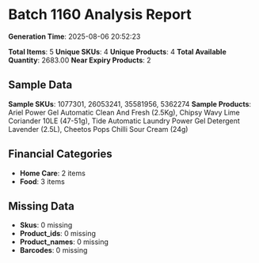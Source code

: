 # Batch 1160 Analysis Report

**Generation Time**: 2025-08-06 20:52:23

**Total Items**: 5
**Unique SKUs**: 4
**Unique Products**: 4
**Total Available Quantity**: 2683.00
**Near Expiry Products**: 2

## Sample Data
**Sample SKUs**: 1077301, 26053241, 35581956, 5362274
**Sample Products**: Ariel Power Gel Automatic Clean And Fresh (2.5Kg), Chipsy Wavy Lime Coriander 10LE (47-51g), Tide Automatic Laundry Power Gel Detergent Lavender (2.5L), Cheetos Pops Chilli Sour Cream (24g)

## Financial Categories
- **Home Care**: 2 items
- **Food**: 3 items

## Missing Data
- **Skus**: 0 missing
- **Product_ids**: 0 missing
- **Product_names**: 0 missing
- **Barcodes**: 0 missing

